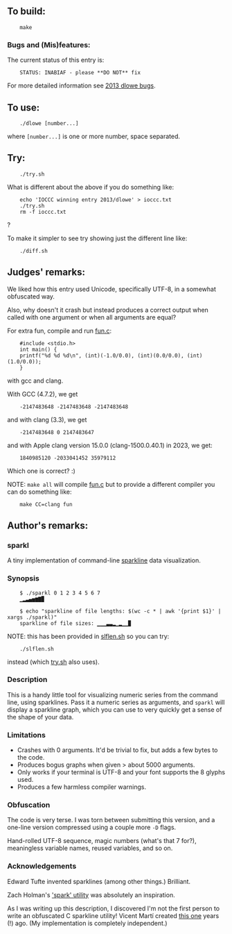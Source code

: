 ## To build:

```<!---sh-->
    make
```


### Bugs and (Mis)features:

The current status of this entry is:

```
    STATUS: INABIAF - please **DO NOT** fix
```

For more detailed information see [2013 dlowe bugs](../../bugs.html#2013_dlowe).


## To use:

```<!---sh-->
    ./dlowe [number...]
```

where `[number...]` is one or more number, space separated.


## Try:

```<!---sh-->
    ./try.sh
```

What is different about the above if you do something like:

```<!---sh-->
    echo 'IOCCC winning entry 2013/dlowe' > ioccc.txt
    ./try.sh
    rm -f ioccc.txt
```

?

To make it simpler to see try showing just the different line like:

```<!---sh-->
    ./diff.sh
```


## Judges' remarks:

We liked how this entry used Unicode, specifically UTF-8, in a somewhat
obfuscated way.

Also, why doesn't it crash but instead produces a correct output when called
with one argument or when all arguments are equal?

For extra fun, compile and run [fun.c](fun.c):

```<!---c-->
    #include <stdio.h>
    int main() {
	printf("%d %d %d\n", (int)(-1.0/0.0), (int)(0.0/0.0), (int)(1.0/0.0));
    }
```

with gcc and clang.


With GCC (4.7.2), we get

```
    -2147483648 -2147483648 -2147483648
```

and with clang (3.3), we get

```
    -2147483648 0 2147483647
```

and with Apple clang version 15.0.0 (clang-1500.0.40.1) in 2023, we get:

```
    1840985120 -2033041452 35979112
```

Which one is correct? :)

NOTE: `make all` will compile [fun.c](fun.c) but to provide a different compiler
you can do something like:

```<!---sh-->
    make CC=clang fun
```


## Author's remarks:

### sparkl

A tiny implementation of command-line
[sparkline](https://en.wikipedia.org/wiki/Sparkline) data visualization.

### Synopsis

```<!---sh-->
    $ ./sparkl 0 1 2 3 4 5 6 7
    ▁▂▃▄▅▆▇▉

    $ echo "sparkline of file lengths: $(wc -c * | awk '{print $1}' | xargs ./sparkl)"
    sparkline of file sizes: ▁▁▁▃▃▂▁▂▁▁▉
```

NOTE: this has been provided in [slflen.sh](slflen.sh) so you can try:

```<!---sh-->
    ./slflen.sh
```

instead (which [try.sh](try.sh) also uses).


### Description

This is a handy little tool for visualizing numeric series from the
command line, using sparklines. Pass it a numeric series as arguments, and
`sparkl` will display a sparkline graph, which you can use to very quickly get a
sense of the shape of your data.

### Limitations

* Crashes with 0 arguments. It'd be trivial to fix, but adds a few bytes to the
  code.
* Produces bogus graphs when given > about 5000 arguments.
* Only works if your terminal is UTF-8 and your font supports the 8 glyphs
  used.
* Produces a few harmless compiler warnings.


### Obfuscation

The code is very terse. I was torn between submitting this version, and a
one-line version compressed using a couple more `-D` flags.

Hand-rolled UTF-8 sequence, magic numbers (what's that 7 for?), meaningless
variable names, reused variables, and so on.


### Acknowledgements

Edward Tufte invented sparklines (among other things.) Brilliant.

Zach Holman's ['spark' utility](https://github.com/holman/spark) was absolutely
an inspiration.

As I was writing up this description, I discovered I'm not the first person to
write an obfuscated C sparkline utility! Vicent Martí created
[this one](https://gist.github.com/vmg/1368661) years (!) ago. (My
implementation is completely independent.)


<!--

    Copyright © 1984-2024 by Landon Curt Noll. All Rights Reserved.

    You are free to share and adapt this file under the terms of this license:

	Creative Commons Attribution-ShareAlike 4.0 International (CC BY-SA 4.0)

    For more information, see:

	https://creativecommons.org/licenses/by-sa/4.0/

-->
